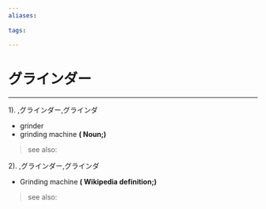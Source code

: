 ```yaml
---
aliases:
    
tags:
    
---
```


# グラインダー
---
1).
,グラインダー,グラインダ

- grinder
- grinding machine
**( Noun;)**
> see also: 
            
2).
,グラインダー,グラインダ

- Grinding machine
**( Wikipedia definition;)**
> see also: 
            